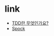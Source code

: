 # link

- [TDD란 무엇인가요?](https://gyoogle.dev/blog/computer-science/software-engineering/TDD.html)
- [Spock](https://jojoldu.tistory.com/228)
